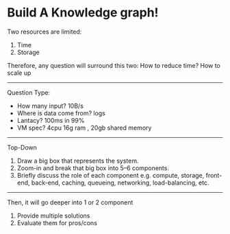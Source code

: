 # Build A Knowledge graph!
Two resources are limited: 
1. Time
2. Storage
 
Therefore, any question will surround this two:
How to reduce time?
How to scale up


------
Question Type:
- How many input? 10B/s
- Where is data come from? logs
- Lantacy? 100ms in 99%
- VM spec?  4cpu 16g ram , 20gb shared memory


--------
Top-Down
1.  Draw a big box that represents the system.
2.  Zoom-in and break that big box into 5–6 components.
3.  Briefly discuss the role of each component e.g. compute, storage, front-end, back-end, caching,  queueing, networking, load-balancing, etc.
-----

Then, it will go deeper into 1 or 2 component
 1. Provide multiple solutions
 2. Evaluate them for pros/cons



<!--stackedit_data:
eyJoaXN0b3J5IjpbMTUwNTMzNzI4MywtMTEzODQ4Mjk4NiwtND
M3MDY4MTAxLC0xMTM4NDM4Njk0LDE4NjgyNjU0OTUsLTE2MDE4
NzUzODddfQ==
-->
